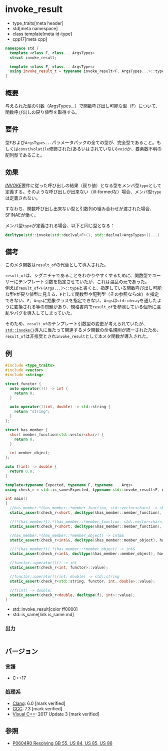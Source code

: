 # invoke_result
* type_traits[meta header]
* std[meta namespace]
* class template[meta id-type]
* cpp17[meta cpp]

```cpp
namespace std {
  template <class F, class... ArgsTypes>
  struct invoke_result;

  template <class F, class... ArgsTypes>
  using invoke_result_t = typename invoke_result<F, ArgsTypes...>::type;
}
```

## 概要
与えられた型の引数（ArgsTypes...）で関数呼び出し可能な型（F）について、関数呼び出しの戻り値型を取得する。


## 要件
型`F`および`ArgsTypes...`パラメータパックの全ての型が、完全型であること。もしくは`const`/`volatile`修飾された(あるいはされていない)`void`か、要素数不明の配列型であること。


## 効果
[*INVOKE*](/reference/concepts/Invoke.md)要件に従った呼び出しの結果（戻り値）となる型をメンバ型`type`として定義する。そのような呼び出しが出来ない（ill-formedな）場合、メンバ型`type`は定義されない。

すなわち、関数呼び出し出来ない型と引数列の組み合わせが渡された場合、SFINAEが働く。

メンバ型`type`が定義される場合、以下と同じ型となる：

```cpp
decltype(std::invoke(std::declval<F>(), std::declval<ArgsTypes>()...)
```

## 備考
このメタ関数は`result_of`の代替として導入された。

`result_of`は、シグニチャであることをわかりやすくするために、関数型でユーザーにテンプレート引数を指定させていたが、これは混乱の元であった。  
例えば`result_of<F(Args...)>::type`と書くと、指定している関数呼び出し可能な型`F`が戻り値型に見える、`F`として関数型や配列型（その参照ならok）を指定できない、`F, Args`に抽象クラスを指定できない、`Args`は`std::decay`を通したように変換される等の問題があり、規格書内で`result_of`を参照している個所に混乱やバグを導入してしまっていた。

そのため、`result_of`のテンプレート引数型の変更が考えられていたが、[`std::invoke()`](/reference/functional/invoke.md)導入に当たって関連するメタ関数の命名規則が統一されたため、`result_of`は非推奨とされ`invoke_result`として本メタ関数が導入された。

## 例

```cpp example
#include <type_traits>
#include <vector>
#include <string>

struct functor {
  auto operator()() -> int {
    return 0;
  }

  auto operator()(int, double) -> std::string {
    return "string";
  }
};

struct has_member {
  short member_function(std::vector<char>) {
    return 0;
  }

  int member_object;
};

auto f(int) -> double {
  return 0.0;
}

template<typename Expected, typename F, typename... Args>
using check_r = std::is_same<Expected, typename std::invoke_result<F, Args...>::type>;

int main()
{
  //has_member.*(has_member::*member_function, std::vector<char>) -> short
  static_assert(check_r<short, decltype(&has_member::member_function), has_member, std::vector<char>>::value);

  //(*(has_member*)).*(has_member::*member_function, std::vector<char>) -> short
  static_assert(check_r<short, decltype(&has_member::member_function), has_member*, std::vector<char>>::value);

  //has_member.*(has_member::*member_object) -> int&&
  static_assert(check_r<int&&, decltype(&has_member::member_object), has_member>::value);

  //(*(has_member*)).*(has_member::*member_object) -> int&
  static_assert(check_r<int&, decltype(&has_member::member_object), has_member*>::value);

  //functor::operator()() -> int
  static_assert(check_r<int, functor>::value);

  //functor::operator()(int, double) -> std::string
  static_assert(check_r<std::string, functor, int, double>::value);

  //f(int) -> double;
  static_assert(check_r<double, decltype(f), int>::value);
}
```
* std::invoke_result[color ff0000]
* std::is_same[link is_same.md]

### 出力
```
```

## バージョン
### 言語
- C++17

### 処理系
- [Clang](/implementation.md#clang): 6.0 [mark verified]
- [GCC](/implementation.md#gcc): 7.3 [mark verified]
- [Visual C++](/implementation.md#visual_cpp): 2017 Update 3 [mark verified]

## 参照
- [P0604R0 Resolving GB 55, US 84, US 85, US 86](http://www.open-std.org/jtc1/sc22/wg21/docs/papers/2017/p0604r0.html)
